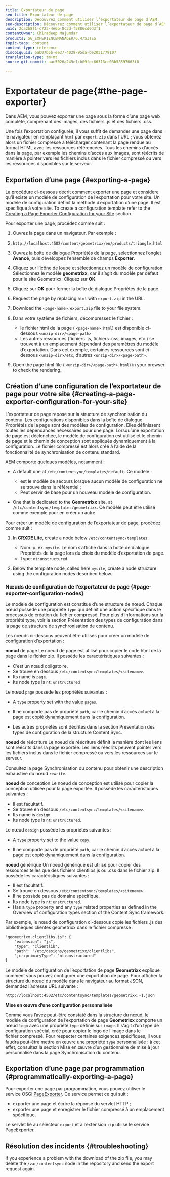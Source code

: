 ```yaml
---
title: Exportateur de page
seo-title: Exportateur de page
description: Découvrez comment utiliser l’exportateur de page d’AEM.
seo-description: Découvrez comment utiliser l’exportateur de page d’AEM.
uuid: 2ca2b8f1-c723-4e6b-8c3d-f5886cd0d3f1
contentOwner: Chiradeep Majumdar
products: SG_EXPERIENCEMANAGER/6.4/SITES
topic-tags: content
content-type: reference
discoiquuid: 6ab07b5b-ee37-4029-95da-be2031779107
translation-type: tm+mt
source-git-commit: aac5026a249e1cb09fec66313cc03b58597663f0

---
```



# Exportateur de page{#the-page-exporter}

Dans AEM, vous pouvez exporter une page sous la forme d’une page web complète, comprenant des images, des fichiers .js et des fichiers .css.

Une fois l’exportation configurée, il vous suffit de demander une page dans le navigateur en remplaçant `html` par `export.zip` dans l’URL ; vous obtenez alors un fichier compressé à télécharger contenant la page rendue au format HTML avec les ressources référencées. Tous les chemins d’accès dans la page, par exemple les chemins d’accès aux images, sont réécrits de manière à pointer vers les fichiers inclus dans le fichier compressé ou vers les ressources disponibles sur le serveur.

## Exportation d’une page {#exporting-a-page}

La procédure ci-dessous décrit comment exporter une page et considère qu’il existe un modèle de configuration de l’exportation pour votre site. Un modèle de configuration définit la méthode d’exportation d’une page. Il est spécifique à votre site. To create a configuration template refer to the [Creating a Page Exporter Configuration for your Site](#creating-a-page-exporter-configuration-for-your-site) section.

Pour exporter une page, procédez comme suit :

1. Ouvrez la page dans un navigateur. Par exemple :
1. `http://localhost:4502/content/geometrixx/en/products/triangle.html`
1. Ouvrez la boîte de dialogue Propriétés de la page, sélectionnez l’onglet **Avancé**, puis développez l’ensemble de champs **Exporter**.

1. Cliquez sur l’icône de loupe et sélectionnez un modèle de configuration. Sélectionnez le modèle **geometrixx**, car il s’agit du modèle par défaut pour le site Geometrixx. Cliquez sur **OK**.

1. Cliquez sur **OK** pour fermer la boîte de dialogue Propriétés de la page.
1. Request the page by replacing `html` with `export.zip` in the URL.

1. Download the `<page-name>.export.zip` file to your file system.

1. Dans votre système de fichiers, décompressez le fichier :

   * le fichier html de la page ( `<page-name>.html`) est disponible ci-dessous `<unzip-dir>/<page-path>`
   * Les autres ressources (fichiers .js, fichiers .css, images, etc.) se trouvent à un emplacement dépendant des paramètres du modèle d’exportation. Dans cet exemple, certaines ressources sont ci-dessous `<unzip-dir>/etc`, d’autres `<unzip-dir>/<page-path>`.

1. Open the page html file ( `<unzip-dir>/<page-path>.html`) in your browser to check the rendering.

## Création d’une configuration de l’exportateur de page pour votre site {#creating-a-page-exporter-configuration-for-your-site}

L’exportateur de page repose sur la structure de synchronisation du contenu. Les configurations disponibles dans la boîte de dialogue Propriétés de la page sont des modèles de configuration. Elles définissent toutes les dépendances nécessaires pour une page. Lorsqu’une exportation de page est déclenchée, le modèle de configuration est utilisé et le chemin de page et le chemin de conception sont appliqués dynamiquement à la configuration. Le fichier compressé est alors créé à l’aide de la fonctionnalité de synchronisation de contenu standard.

AEM comporte quelques modèles, notamment :

* A default one at `/etc/contentsync/templates/default`. Ce modèle :

   * est le modèle de secours lorsque aucun modèle de configuration ne se trouve dans le référentiel ;
   * Peut servir de base pour un nouveau modèle de configuration.

* One that is dedicated to the **Geometrixx** site, at `/etc/contentsync/templates/geometrixx`. Ce modèle peut être utilisé comme exemple pour en créer un autre.

Pour créer un modèle de configuration de l’exportateur de page, procédez comme suit :

1. In **CRXDE Lite**, create a node below `/etc/contentsync/templates`:

   * Nom :p. ex. `mysite`. Le nom s’affiche dans la boîte de dialogue Propriétés de la page lors du choix du modèle d’exportation de page.
   * Type: `nt:unstructured`

1. Below the template node, called here `mysite`, create a node structure using the configuration nodes described below.

### Nœuds de configuration de l’exportateur de page {#page-exporter-configuration-nodes}

Le modèle de configuration est constitué d’une structure de nœud. Chaque nœud possède une propriété `type` qui définit une action spécifique dans le processus de création du fichier compressé. Pour plus d’informations sur la propriété type, voir la section Présentation des types de configuration dans la page de structure de synchronisation de contenu.

Les nœuds ci-dessous peuvent être utilisés pour créer un modèle de configuration d’exportation :

**noeud** de page Le noeud de page est utilisé pour copier le code html de la page dans le fichier zip. Il possède les caractéristiques suivantes :

* C’est un nœud obligatoire.
* Se trouve en dessous `/etc/contentsync/templates/<sitename>`.
* Its name is `page`.
* Its node type is `nt:unstructured`

Le nœud `page` possède les propriétés suivantes :

* A `type` property set with the value `pages`.

* Il ne comporte pas de propriété `path`, car le chemin d’accès actuel à la page est copié dynamiquement dans la configuration.

* Les autres propriétés sont décrites dans la section Présentation des types de configuration de la structure Content Sync.

**noeud** de réécriture Le noeud de réécriture définit la manière dont les liens sont réécrits dans la page exportée. Les liens réécrits peuvent pointer vers les fichiers inclus dans le fichier compressé ou vers les ressources sur le serveur.

Consultez la page Synchronisation du contenu pour obtenir une description exhaustive du nœud `rewrite`.

**noeud** de conception Le noeud de conception est utilisé pour copier la conception utilisée pour la page exportée. Il possède les caractéristiques suivantes :

* Il est facultatif.
* Se trouve en dessous `/etc/contentsync/templates/<sitename>`.
* Its name is `design`.
* Its node type is `nt:unstructured`.

Le nœud `design` possède les propriétés suivantes :

* A `type` property set to the value `copy`.

* Il ne comporte pas de propriété `path`, car le chemin d’accès actuel à la page est copié dynamiquement dans la configuration.

**noeud** générique Un noeud générique est utilisé pour copier des ressources telles que des fichiers clientlibs.js ou .css dans le fichier zip. Il possède les caractéristiques suivantes :

* Il est facultatif.
* Se trouve en dessous `/etc/contentsync/templates/<sitename>`.
* Il ne possède pas de domaine spécifique.
* Its node type is `nt:unstructured`.
* Has a `type` property and any `type` related properties as defined in the Overview of configuration types section of the Content Sync framework.

Par exemple, le nœud de configuration ci-dessous copie les fichiers .js des bibliothèques clientes geometrixx dans le fichier compressé :

```xml
"geometrixx.clientlibs.js": {
    "extension": "js",
    "type": "clientlib",
    "path": "/etc/designs/geometrixx/clientlibs",
    "jcr:primaryType": "nt:unstructured"
}
```

Le modèle de configuration de l’exportation de page **Geometrixx** explique comment vous pouvez configurer une exportation de page. Pour afficher la structure du nœud du modèle dans le navigateur au format JSON, demandez l’adresse URL suivante :

`http://localhost:4502/etc/contentsync/templates/geometrixx.-1.json`

**Mise en œuvre d’une configuration personnalisée**

Comme vous l’avez peut-être constaté dans la structure du nœud, le modèle de configuration de l’exportation de page **Geometrixx** comporte un nœud `logo` avec une propriété `type` définie sur `image`. Il s’agit d’un type de configuration spécial, créé pour copier le logo de l’image dans le fichier compressé. Pour respecter certaines exigences spécifiques, il vous faudra peut-être mettre en œuvre une propriété `type` personnalisée : à cet effet, consultez la section Mise en œuvre d’un gestionnaire de mise à jour personnalisé dans la page Synchronisation du contenu.

## Exportation d’une page par programmation {#programmatically-exporting-a-page}

Pour exporter une page par programmation, vous pouvez utiliser le service OSGi [PageExporter](https://helpx.adobe.com/experience-manager/6-4/sites/developing/using/reference-materials/javadoc/index.html?com/day/cq/wcm/contentsync/PageExporter.html). Ce service permet ce qui suit :

* exporter une page et écrire la réponse du servlet HTTP ;
* exporter une page et enregistrer le fichier compressé à un emplacement spécifique.

Le servlet lié au sélecteur `export` et à l’extension `zip` utilise le service PageExporter.

## Résolution des incidents {#troubleshooting}

If you experience a problem with the download of the zip file, you may delete the `/var/contentsync` node in the repository and send the export request again.

